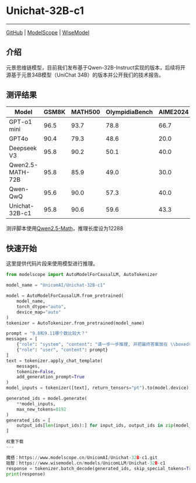 # Unichat-32B-c1
---
[GitHub](https://github.com/UnicomAI/Unichat-32B-c1) | [ModelScope](https://www.modelscope.cn/UnicomAI/Unichat-32B-c1.git)  |  [WiseModel](https://www.wisemodel.cn/models/UnicomLLM/Unichat-32B-c1/)

介绍
---
元景思维链模型，目前我们发布基于Qwen-32B-Instruct实现的版本，后续将开源基于元景34B模型（UniChat 34B）的版本并公开我们的技术报告。

测评结果
---

| Model                | GSM8K | MATH500 | OlympidiaBench   | AIME2024 | AMC23 |
|-----------------------|---------------------|--------|-------|------------|------------|
| GPT-o1 mini   | 96.5                    | 93.7   | 78.8  | 66.7       | 92.5 |
|   GPT4o       | 90.4                    | 79.3   | 48.6  | 20.0       | 62.5 |
|  Deepseek V3  | 95.8                    | 90.2   | 50.1  | 40.0       | 80.0 |
| Qwen2.5-MATH-72B | 95.8                 | 85.9   | 49.0  | 30.0       | 70.0 |
|  Qwen-QwQ  | 95.6                       | 90.0   | 57.3  | 40.0       | 85.0 |
|  Unichat-32B-c1   | 95.8                | 90.6   | 59.6  | 43.3       | 90.0 |

测评脚本使用[Qwen2.5-Math](https://github.com/QwenLM/Qwen2.5-Math)，推理长度设为12288

快速开始
---
这里提供代码片段来使用模型进行推理。
```python
from modelscope import AutoModelForCausalLM, AutoTokenizer

model_name = "UnicomAI/Unichat-32B-c1"

model = AutoModelForCausalLM.from_pretrained(
    model_name,
    torch_dtype="auto",
    device_map="auto"
)
tokenizer = AutoTokenizer.from_pretrained(model_name)

prompt = "9.8和9.11哪个数比较大？"
messages = [
    {"role": "system", "content": "请一步一步推理, 并把最终答案放在 \\boxed{{}} 里。"},
    {"role": "user", "content": prompt}
]
text = tokenizer.apply_chat_template(
    messages,
    tokenize=False,
    add_generation_prompt=True
)
model_inputs = tokenizer([text], return_tensors="pt").to(model.device)

generated_ids = model.generate(
    **model_inputs,
    max_new_tokens=8192
)
generated_ids = [
    output_ids[len(input_ids):] for input_ids, output_ids in zip(model_inputs.input_ids, generated_ids)
]

权重下载
---

魔搭：https://www.modelscope.cn/UnicomAI/Unichat-32B-c1.git
始智：https://www.wisemodel.cn/models/UnicomLLM/Unichat-32B-c1 
response = tokenizer.batch_decode(generated_ids, skip_special_tokens=True)[0]
print(response)

```
